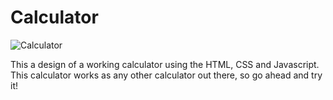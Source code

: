 # Calculator

![Calculator](https://user-images.githubusercontent.com/62610254/182557776-81deea10-2c8b-49d6-8f89-09389dd523c7.jpg)

This a design of a working calculator using the HTML, CSS and Javascript.
This calculator works as any other calculator out there, so go ahead and try it!
